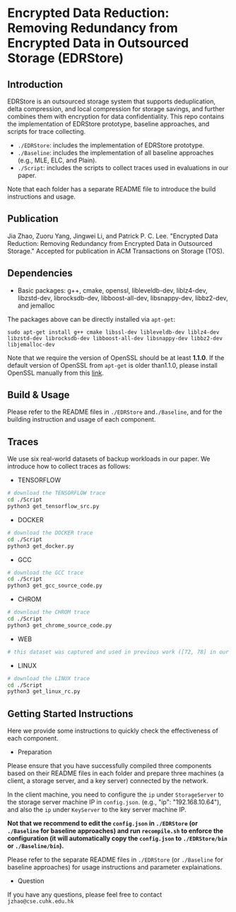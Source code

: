 # Encrypted Data Reduction: Removing Redundancy from Encrypted Data in Outsourced Storage (EDRStore)

## Introduction

EDRStore is an outsourced storage system that supports deduplication, delta compression, and local compression for storage savings, and further combines them with encryption for data confidentiality. This repo contains the implementation of EDRStore prototype, baseline approaches, and scripts for trace collecting.

- `./EDRStore`: includes the implementation of EDRStore prototype.
- `./Baseline`: includes the implementation of all baseline approaches (e.g., MLE, ELC, and Plain).
- `./Script`: includes the scripts to collect traces used in evaluations in our paper.

Note that each folder has a separate README file to introduce the build instructions and usage.

## Publication

Jia Zhao, Zuoru Yang, Jingwei Li, and Patrick P. C. Lee. "Encrypted Data Reduction: Removing Redundancy from Encrypted Data in Outsourced Storage." Accepted for publication in ACM Transactions on Storage (TOS).

## Dependencies

- Basic packages: g++, cmake, openssl, libleveldb-dev, liblz4-dev, libzstd-dev, librocksdb-dev, libboost-all-dev, libsnappy-dev, libbz2-dev, and jemalloc

The packages above can be directly installed via `apt-get`:

`sudo apt-get install g++ cmake libssl-dev libleveldb-dev liblz4-dev libzstd-dev librocksdb-dev libboost-all-dev libsnappy-dev libbz2-dev  libjemalloc-dev`

Note that we require the version of OpenSSL should be at least **1.1.0**. If the default version of OpenSSL from `apt-get` is older than1.1.0, please install OpenSSL manually from this [link](https://www.openssl.org/source/).

## Build & Usage

Please refer to the README files in `./EDRStore` and`./Baseline`, and for the building instruction and usage of each component.

## Traces

We use six real-world datasets of backup workloads in our paper. We introduce how to collect traces as follows:

- TENSORFLOW

```bash
# download the TENSORFLOW trace
cd ./Script
python3 get_tensorflow_src.py
```

- DOCKER

```bash
# download the DOCKER trace
cd ./Script
python3 get_docker.py
```

- GCC

```bash
# download the GCC trace
cd ./Script
python3 get_gcc_source_code.py
```

- CHROM

```bash
# download the CHROM trace
cd ./Script
python3 get_chrome_source_code.py
```

- WEB

```bash
# this dataset was captured and used in previous work ([72, 78] in our paper).
```

- LINUX

```bash
# download the LINUX trace
cd ./Script
python3 get_linux_rc.py
```

## Getting Started Instructions

Here we provide some instructions to quickly check the effectiveness of each component.

- Preparation

Please ensure that you have successfully compiled three components based on their README files in each folder and prepare three machines (a client, a storage server, and a key server) connected by the network.

In the client machine, you need to configure the `ip` under `StorageServer` to the storage server machine IP in `config.json`. (e.g., "ip": "192.168.10.64"), and also the `ip` under `KeyServer` to the key server machine IP.

**Not that we recommend to edit the `config.json` in `./EDRStore` (or `./Baseline` for baseline approaches)  and run `recompile.sh` to enforce the configuration (it will automatically copy the `config.json` to `./EDRStore/bin` or `./Baseline/bin`).**

Please refer to the separate README files in `./EDRStore` (or `./Baseline` for baseline approaches) for usage instructions and parameter explainations.

- Question

If you have any questions, please feel free to contact `jzhao@cse.cuhk.edu.hk`